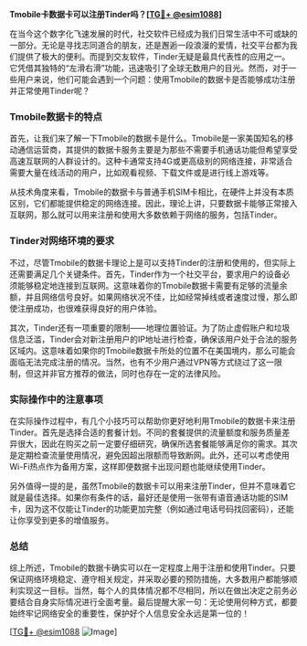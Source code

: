 **Tmobile卡数据卡可以注册Tinder吗？[[TG💪+ @esim1088](https://t.me/s/esim1088)]**

在当今这个数字化飞速发展的时代，社交软件已经成为我们日常生活中不可或缺的一部分。无论是寻找志同道合的朋友，还是邂逅一段浪漫的爱情，社交平台都为我们提供了极大的便利。而提到交友软件，Tinder无疑是最具代表性的应用之一。它凭借其独特的“左滑右滑”功能，迅速吸引了全球无数用户的目光。然而，对于一些用户来说，他们可能会遇到一个问题：使用Tmobile的数据卡是否能够成功注册并正常使用Tinder呢？

### Tmobile数据卡的特点

首先，让我们来了解一下Tmobile的数据卡是什么。Tmobile是一家美国知名的移动通信运营商，其提供的数据卡服务主要是为那些不需要手机通话功能但希望享受高速互联网的人群设计的。这种卡通常支持4G或更高级别的网络连接，非常适合需要大量在线活动的用户，比如观看视频、下载文件或是进行线上游戏等。

从技术角度来看，Tmobile的数据卡与普通手机SIM卡相比，在硬件上并没有本质区别，它们都能提供稳定的网络连接。因此，理论上讲，只要数据卡能够正常接入互联网，那么就可以用来注册和使用大多数依赖于网络的服务，包括Tinder。

### Tinder对网络环境的要求

不过，尽管Tmobile的数据卡理论上是可以支持Tinder的注册和使用的，但实际上还需要满足几个关键条件。首先，Tinder作为一个社交平台，要求用户的设备必须能够稳定地连接到互联网。这意味着你的Tmobile数据卡需要有足够的流量余额，并且网络信号良好。如果网络状况不佳，比如经常掉线或者速度过慢，那么即使注册成功，也很难获得良好的用户体验。

其次，Tinder还有一项重要的限制——地理位置验证。为了防止虚假账户和垃圾信息泛滥，Tinder会对新注册用户的IP地址进行检查，确保该用户处于合法的服务区域内。这意味着如果你的Tmobile数据卡所处的位置不在美国境内，那么可能会面临无法完成注册的情况。当然，也有不少用户通过VPN等方式绕过了这一限制，但这并非官方推荐的做法，同时也存在一定的法律风险。

### 实际操作中的注意事项

在实际操作过程中，有几个小技巧可以帮助你更好地利用Tmobile的数据卡来注册Tinder。首先是选择合适的套餐计划。不同的套餐提供的流量额度和服务质量差异很大，因此在购买之前一定要仔细研究，确保所选套餐能够满足你的需求。其次是定期检查流量使用情况，避免因超出限额而导致断网。此外，还可以考虑使用Wi-Fi热点作为备用方案，这样即便数据卡出现问题也能继续使用Tinder。

另外值得一提的是，虽然Tmobile的数据卡可以用来注册Tinder，但并不意味着它就是最佳选择。如果你有条件的话，最好还是使用一张带有语音通话功能的SIM卡，因为这不仅能让Tinder的功能更加完整（例如通过电话号码找回密码），还能让你享受到更多的增值服务。

### 总结

综上所述，Tmobile的数据卡确实可以在一定程度上用于注册和使用Tinder。只要保证网络环境稳定、遵守相关规定，并采取必要的预防措施，大多数用户都能够顺利实现这一目标。当然，每个人的具体情况都不尽相同，所以在做出决定之前务必要结合自身实际情况进行全面考量。最后提醒大家一句：无论使用何种方式，都要始终牢记网络安全的重要性，保护好个人信息安全永远是第一位的！

[[TG💪+ @esim1088](https://t.me/s/esim1088) ![Image](https://i.postimg.cc/4NQfJmqS/Snipaste-2025-05-13-00-14-12.png)]